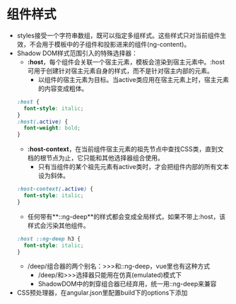 # 组件样式
- styles接受一个字符串数组，既可以指定多组样式。这些样式只对当前组件生效，不会用于模板中的子组件和投影进来的组件(ng-content)。
- Shadow DOM样式范围引入的特殊选择器：
  - **:host**，每个组件会关联一个宿主元素，模板会渲染到宿主元素中。:host可用于创建针对宿主元素自身的样式，而不是针对宿主内部的元素。
    - 以组件的宿主元素为目标。当active类应用在宿主元素上时，宿主元素的内容变成粗体。
  ```css
  :host {
    font-style: italic;
  }
  :host(.active) {
    font-weight: bold;
  }
  ```
  - **:host-context**，在当前组件宿主元素的祖先节点中查找CSS类，直到文档的根节点为止，它只能和其他选择器组合使用。
    - 只有当组件的某个祖先元素有active类时，才会把组件内部的所有文本设为斜体。
  ```css
  :host-context(.active) {
    font-style: italic;
  }
  ```
  - 任何带有**::ng-deep**的样式都会变成全局样式，如果不带上:host，该样式会污染其他组件。
  ```css
  :host ::ng-deep h3 {
    font-style: italic;
  }
  ```
  - /deep/组合器的两个别名：>>>和::ng-deep，vue里也有这种方式
    - /deep/和>>>选择器只能用在仿真(emulated)模式下
    - ShadowDOM中的刺穿组合器已经弃用，统一用::ng-deep来兼容
- CSS预处理器，在angular.json里配置build下的options下添加
